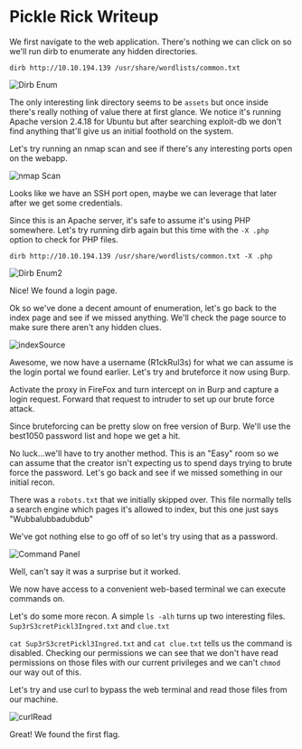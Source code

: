 
# Pickle Rick Writeup

We first navigate to the web application. There's nothing we can click on so we'll run dirb to enumerate any hidden directories.

`dirb http://10.10.194.139 /usr/share/wordlists/common.txt`

![Dirb Enum](https://i.ibb.co/DfTnt4Y/dirbEnum.png)

The only interesting link directory seems to be  `assets` but once inside there's really nothing of value there at first glance. We notice it's running Apache version 2.4.18 for Ubuntu but after searching exploit-db we don't find anything that'll give us an initial foothold on the system.

Let's try running an nmap scan and see if there's any interesting ports open on the webapp.

![nmap Scan](https://i.ibb.co/88G0q6q/nmapScan.png)

Looks like we have an SSH port open, maybe we can leverage that later after we get some credentials.

Since this is an Apache server, it's safe to assume it's using PHP somewhere. Let's try running dirb again but this time with the `-X .php` option to check for PHP files.

`dirb http://10.10.194.139 /usr/share/wordlists/common.txt -X .php`

![Dirb Enum2](https://i.ibb.co/cCdpRDR/dirb-Enum2.png)

Nice! We found a login page.

Ok so we've done a decent amount of enumeration, let's go back to the index page and see if we missed anything. We'll check the page source to make sure there aren't any hidden clues.

![indexSource](https://i.ibb.co/8Y6GV5M/index-Source.png)

Awesome, we now have a username (R1ckRul3s) for what we can assume is the login portal we found earlier. Let's try and bruteforce it now using Burp.

Activate the proxy in FireFox and turn intercept on in Burp and capture a login request. Forward that request to intruder to set up our brute force attack.

Since bruteforcing can be pretty slow on free version of Burp. We'll use the best1050 password list and hope we get a hit.

No luck...we'll have to try another method. This is an "Easy" room so we can assume that the creator isn't expecting us to spend days trying to brute force the password. Let's go back and see if we missed something in our initial recon.

There was a `robots.txt` that we initially skipped over. This file normally tells a search engine which pages it's allowed to index, but this one just says "Wubbalubbadubdub"

We've got nothing else to go off of so let's try using that as a password.

![Command Panel](https://i.ibb.co/HD7kgm7/command-Panel.png)

Well, can't say it was a surprise but it worked.

We now have access to a convenient web-based terminal we can execute commands on.

Let's do some more recon. A simple `ls -alh` turns up two interesting files. `Sup3rS3cretPickl3Ingred.txt` and `clue.txt`

`cat Sup3rS3cretPickl3Ingred.txt` and `cat clue.txt` tells us the command is disabled. Checking our permissions we can see that we don't have read permissions on those files with our current privileges and we can't `chmod` our way out of this.

Let's try and use curl to bypass the web terminal and read those files from our machine.

![curlRead](https://i.ibb.co/q520qv1/curlRead.png)

Great! We found the first flag.
